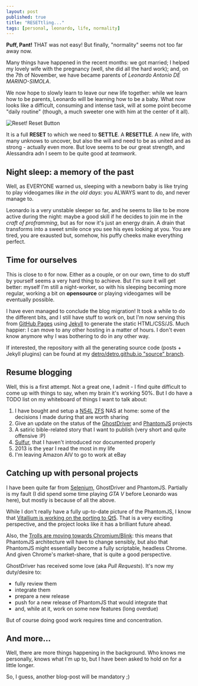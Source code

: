 ```yaml
---
layout: post
published: true
title: "RESETtling..."
tags: [personal, leonardo, life, normality]
---
```


**Puff, Pant!** THAT was not easy! But finally, "normality" seems not too far
away now.

Many things have happened in the recent months: we got married; I helped my
lovely wife with the pregnancy (well, she did all the hard work); and, on the
7th of November, we have became parents of _Leonardo Antonio DE MARINO-SIMOLA_.

We now hope to slowly learn to leave our new life together: while we learn
how to be parents, Leonardo will be learning how to be a baby. What now looks
like a difficult, consuming and intense task, will at some point become
"daily routine" (though, a much sweeter one with him at the center of it all).

<div class="img">
<img src="http://www.endlessicons.com/wp-content/uploads/2012/11/reset-icon-614x460.png" alt="Reset!">
<span>Reset Button</span>
</div>

It is a full **RESET** to which we need to **SETTLE**. A **RESETTLE**. A new life,
with many unknows to uncover, but also the will and need to be as united and as
strong - actually even more. But love seems to be our great strength, and
Alessandra adn I seem to be quite good at _teamwork_.

## Night sleep: a memory of the past

Well, as EVERYONE warned us, sleeping with a newborn baby is like trying to play
videogames _like in the old days_: you ALWAYS want to do, and never manage to.

Leonardo is a very unstable sleeper so far, and he seems to like to be more
active during the night: maybe a good skill if he decides to join me in the
_craft of proframming_, but as for now it's just an energy drain. A drain that
transforms into a sweet smile once you see his eyes looking at you. You are
tired, you are exausted but, somehow, his puffy cheeks make everything perfect.

## Time for ourselves

This is close to `0` for now. Either as a couple, or on our own, time to do
stuff by yourself seems a very hard thing to achieve. But I'm sure it will get
better: myself I'm still a night-worker, so with his sleeping becoming more
regular, working a bit on **opensource** or playing videogames will be
eventually possible.

I have even managed to conclude the blog migration! It took a while to do
the different bits, and I still have stuff to work on, but I'm now serving this
from [GitHub Pages](http://pages.github.com/)
using [Jekyll](http://jekyllrb.com/) to generate the static HTML/CSS/JS.
Much happier: I can move to any other hosting in a matter of hours. I don't
even know anymore why I was bothering to do in any other way.

If interested, the repository with all the generating source code (posts +
Jekyll plugins) can be found at my
[detro/detro.github.io "source" branch](https://github.com/detro/detro.github.io/tree/source).

## Resume blogging

Well, this is a first attempt. Not a great one, I admit -
I find quite difficult to come up with things to say, when my brain it's
working 50%. But I do have a TODO list on my whiteboard of things I want to
talk about:

1. I have bought and setup a [N54L](http://www8.hp.com/uk/en/products/proliant-servers/product-detail.html?oid=5336624#!tab=features)
[ZFS](http://en.wikipedia.org/wiki/ZFS) NAS at home: some of the decisions
I made during that are worth sharing
2. Give an update on the status of the
[GhostDriver](https://github.com/detro/ghostdriver) and
[PhantomJS](http://phantomjs.org) projects
3. A satiric bible-related story that I want to publish (very short and
quite offensive :P)
4. [Sulfur](https://github.com/detro/sulfur), that I haven't introduced nor documented properly
5. 2013 is the year I read the most in my life
6. I'm leaving Amazon AIV to go to work at eBay

## Catching up with personal projects

I have been quite far from [Selenium](http://www.seleniumhq.org/),
GhostDriver and PhantomJS. Partially is my fault (I did spend some time
playing _GTA V_ before Leonardo was here), but mostly is because of all the
above.

While I don't really have a fully up-to-date picture of the PhantomJS, I know
that [Vitallium is working on the porting to Qt5](https://github.com/Vitallium/phantomjs-qt5).
That is a very exciting perspective, and the project looks like it has a
brilliant future ahead.

Also, the [Trolls are moving towards Chromium/Blink](http://blog.qt.digia.com/blog/2013/06/25/experimenting-with-chromium-and-qt/):
this means that PhantomJS architecture will have to change sensibly, but
also that PhantomJS might essentially become a fully scriptable, headless
Chrome. And given Chrome's market-share, that is quite a good perspective.

GhostDriver has received some love (aka _Pull Requests_). It's now my duty/desire
to:

* fully review them
* integrate them
* prepare a new release
* push for a new release of PhantomJS that would integrate that
* and, while at it, work on some new features (long overdue)

But of course doing good work requires time and concentration.

## And more...

Well, there are more things happening in the background. Who knows me
personally, knows what I'm up to, but I have been asked to hold on for a
little longer.

So, I guess, another blog-post will be mandatory ;)
